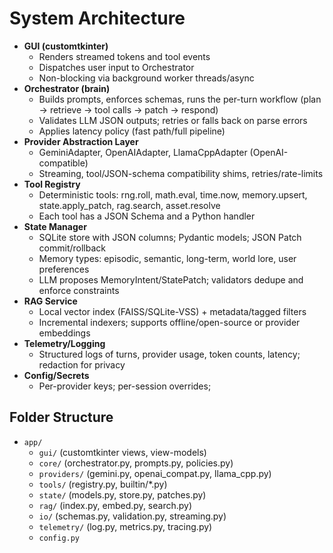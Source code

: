# System Architecture

- **GUI (customtkinter)**
  - Renders streamed tokens and tool events
  - Dispatches user input to Orchestrator
  - Non-blocking via background worker threads/async
- **Orchestrator (brain)**
  - Builds prompts, enforces schemas, runs the per-turn workflow (plan → retrieve → tool calls → patch → respond)
  - Validates LLM JSON outputs; retries or falls back on parse errors
  - Applies latency policy (fast path/full pipeline)
- **Provider Abstraction Layer**
  - GeminiAdapter, OpenAIAdapter, LlamaCppAdapter (OpenAI-compatible)
  - Streaming, tool/JSON-schema compatibility shims, retries/rate-limits
- **Tool Registry**
  - Deterministic tools: rng.roll, math.eval, time.now, memory.upsert, state.apply_patch, rag.search, asset.resolve
  - Each tool has a JSON Schema and a Python handler
- **State Manager**
  - SQLite store with JSON columns; Pydantic models; JSON Patch commit/rollback
  - Memory types: episodic, semantic, long-term, world lore, user preferences
  - LLM proposes MemoryIntent/StatePatch; validators dedupe and enforce constraints
- **RAG Service**
  - Local vector index (FAISS/SQLite-VSS) + metadata/tagged filters
  - Incremental indexers; supports offline/open-source or provider embeddings
- **Telemetry/Logging**
  - Structured logs of turns, provider usage, token counts, latency; redaction for privacy
- **Config/Secrets**
  - Per-provider keys; per-session overrides;

## Folder Structure

- `app/`
  - `gui/` (customtkinter views, view-models)
  - `core/` (orchestrator.py, prompts.py, policies.py)
  - `providers/` (gemini.py, openai_compat.py, llama_cpp.py)
  - `tools/` (registry.py, builtin/*.py)
  - `state/` (models.py, store.py, patches.py)
  - `rag/` (index.py, embed.py, search.py)
  - `io/` (schemas.py, validation.py, streaming.py)
  - `telemetry/` (log.py, metrics.py, tracing.py)
  - `config.py`
